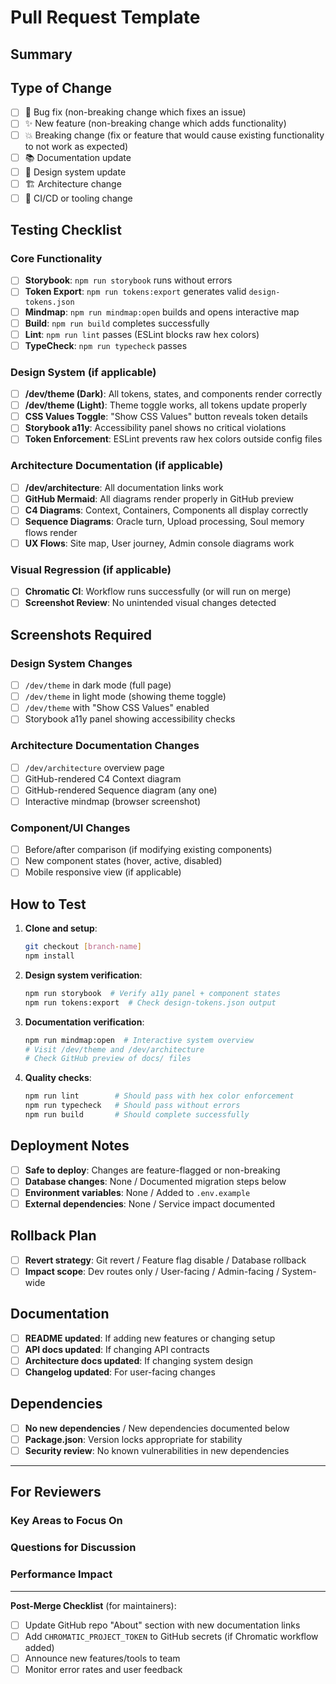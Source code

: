 # Pull Request Template

## Summary
<!-- Brief description of what this PR accomplishes -->

## Type of Change
- [ ] 🐛 Bug fix (non-breaking change which fixes an issue)
- [ ] ✨ New feature (non-breaking change which adds functionality)
- [ ] 💥 Breaking change (fix or feature that would cause existing functionality to not work as expected)
- [ ] 📚 Documentation update
- [ ] 🎨 Design system update
- [ ] 🏗️ Architecture change
- [ ] 🔧 CI/CD or tooling change

## Testing Checklist

### Core Functionality
- [ ] **Storybook**: `npm run storybook` runs without errors
- [ ] **Token Export**: `npm run tokens:export` generates valid `design-tokens.json`
- [ ] **Mindmap**: `npm run mindmap:open` builds and opens interactive map
- [ ] **Build**: `npm run build` completes successfully
- [ ] **Lint**: `npm run lint` passes (ESLint blocks raw hex colors)
- [ ] **TypeCheck**: `npm run typecheck` passes

### Design System (if applicable)
- [ ] **/dev/theme (Dark)**: All tokens, states, and components render correctly
- [ ] **/dev/theme (Light)**: Theme toggle works, all tokens update properly
- [ ] **CSS Values Toggle**: "Show CSS Values" button reveals token details
- [ ] **Storybook a11y**: Accessibility panel shows no critical violations
- [ ] **Token Enforcement**: ESLint prevents raw hex colors outside config files

### Architecture Documentation (if applicable)
- [ ] **/dev/architecture**: All documentation links work
- [ ] **GitHub Mermaid**: All diagrams render properly in GitHub preview
- [ ] **C4 Diagrams**: Context, Containers, Components all display correctly
- [ ] **Sequence Diagrams**: Oracle turn, Upload processing, Soul memory flows render
- [ ] **UX Flows**: Site map, User journey, Admin console diagrams work

### Visual Regression (if applicable)
- [ ] **Chromatic CI**: Workflow runs successfully (or will run on merge)
- [ ] **Screenshot Review**: No unintended visual changes detected

## Screenshots Required

### Design System Changes
- [ ] `/dev/theme` in dark mode (full page)
- [ ] `/dev/theme` in light mode (showing theme toggle)
- [ ] `/dev/theme` with "Show CSS Values" enabled
- [ ] Storybook a11y panel showing accessibility checks

### Architecture Documentation Changes  
- [ ] `/dev/architecture` overview page
- [ ] GitHub-rendered C4 Context diagram
- [ ] GitHub-rendered Sequence diagram (any one)
- [ ] Interactive mindmap (browser screenshot)

### Component/UI Changes
- [ ] Before/after comparison (if modifying existing components)
- [ ] New component states (hover, active, disabled)
- [ ] Mobile responsive view (if applicable)

## How to Test

1. **Clone and setup**:
   ```bash
   git checkout [branch-name]
   npm install
   ```

2. **Design system verification**:
   ```bash
   npm run storybook  # Verify a11y panel + component states
   npm run tokens:export  # Check design-tokens.json output
   ```

3. **Documentation verification**:
   ```bash
   npm run mindmap:open  # Interactive system overview
   # Visit /dev/theme and /dev/architecture
   # Check GitHub preview of docs/ files
   ```

4. **Quality checks**:
   ```bash
   npm run lint        # Should pass with hex color enforcement
   npm run typecheck   # Should pass without errors
   npm run build       # Should complete successfully
   ```

## Deployment Notes
- [ ] **Safe to deploy**: Changes are feature-flagged or non-breaking
- [ ] **Database changes**: None / Documented migration steps below
- [ ] **Environment variables**: None / Added to `.env.example`
- [ ] **External dependencies**: None / Service impact documented

## Rollback Plan
<!-- How to quickly revert these changes if issues arise -->
- [ ] **Revert strategy**: Git revert / Feature flag disable / Database rollback
- [ ] **Impact scope**: Dev routes only / User-facing / Admin-facing / System-wide

## Documentation
- [ ] **README updated**: If adding new features or changing setup
- [ ] **API docs updated**: If changing API contracts  
- [ ] **Architecture docs updated**: If changing system design
- [ ] **Changelog updated**: For user-facing changes

## Dependencies
- [ ] **No new dependencies** / New dependencies documented below
- [ ] **Package.json**: Version locks appropriate for stability
- [ ] **Security review**: No known vulnerabilities in new dependencies

---

## For Reviewers

### Key Areas to Focus On
<!-- Guide reviewers to the most important parts -->

### Questions for Discussion
<!-- Any open questions or decisions needed -->

### Performance Impact
<!-- Any potential performance implications -->

---

**Post-Merge Checklist** (for maintainers):
- [ ] Update GitHub repo "About" section with new documentation links
- [ ] Add `CHROMATIC_PROJECT_TOKEN` to GitHub secrets (if Chromatic workflow added)
- [ ] Announce new features/tools to team
- [ ] Monitor error rates and user feedback